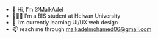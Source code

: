 - 👋 Hi, I’m @MalkAdel
- 👩🏻‍💻 I’m a BIS student at Helwan University 
- 💖 I’m currently learning UI/UX web design 
- 📫 reach me through malkadelmohamed06@gmail.com 
  

<!---
MalkAdel/MalkAdel is a ✨ special ✨ repository because its `README.md` (this file) appears on your GitHub profile.
You can click the Preview link to take a look at your changes.
--->
